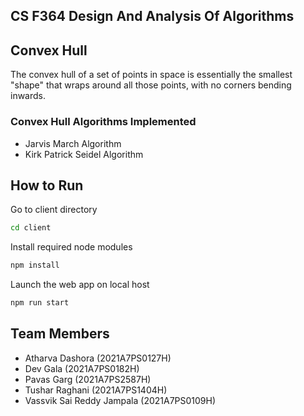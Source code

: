 ## CS F364 Design And Analysis Of Algorithms

## Convex Hull
The convex hull of a set of points in space is essentially the smallest "shape" that wraps around all those points, with no corners bending inwards.

### Convex Hull Algorithms Implemented
- Jarvis March Algorithm
- Kirk Patrick Seidel Algorithm

## How to Run 

Go to client directory

```bash
cd client
```

Install required node modules

```bash
npm install
```
Launch the web app on local host

```bash
npm run start
```

## Team Members
- Atharva Dashora (2021A7PS0127H)
- Dev Gala (2021A7PS0182H)
- Pavas Garg (2021A7PS2587H)
- Tushar Raghani (2021A7PS1404H)
- Vassvik Sai Reddy Jampala (2021A7PS0109H)

